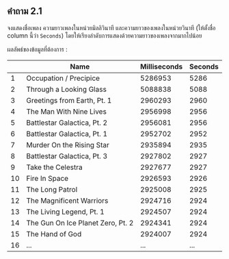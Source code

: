 ## คำถาม 2.1
จงแสดงชื่อเพลง ความยาวเพลงในหน่วยมิลลิวินาที และความยาวของเพลงในหน่วยวินาที (ให้ตั้งชื่อ column นี้ว่า `Seconds`) โดยให้เรียงลำดับการแสดงด้วยความยาวของเพลงจากมากไปน้อย

ผลลัพธ์ของข้อมูลที่ต้องการ :

|    | Name                              | Milliseconds | Seconds |
|----|-----------------------------------|--------------|---------|
| 1  | Occupation / Precipice            | 5286953      | 5286    |
| 2  | Through a Looking Glass           | 5088838      | 5088    |
| 3  | Greetings from Earth, Pt. 1       | 2960293      | 2960    |
| 4  | The Man With Nine Lives           | 2956998      | 2956    |
| 5  | Battlestar Galactica, Pt. 2       | 2956081      | 2956    |
| 6  | Battlestar Galactica, Pt. 1       | 2952702      | 2952    |
| 7  | Murder On the Rising Star         | 2935894      | 2935    |
| 8  | Battlestar Galactica, Pt. 3       | 2927802      | 2927    |
| 9  | Take the Celestra                 | 2927677      | 2927    |
| 10 | Fire In Space                     | 2926593      | 2926    |
| 11 | The Long Patrol                   | 2925008      | 2925    |
| 12 | The Magnificent Warriors          | 2924716      | 2924    |
| 13 | The Living Legend, Pt. 1          | 2924507      | 2924    |
| 14 | The Gun On Ice Planet Zero, Pt. 2 | 2924341      | 2924    |
| 15 | The Hand of God                   | 2924007      | 2924    |
| 16 | ...                               | ...          | ...     |